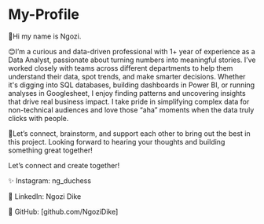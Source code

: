 # My-Profile
👋Hi my name is Ngozi.

😊I’m a curious and data-driven professional with 1+ year of experience as a Data Analyst, passionate about turning numbers into meaningful stories. I’ve worked closely with teams across different departments to help them understand their data, spot trends, and make smarter decisions. Whether it's digging into SQL databases, building dashboards in Power BI, or running analyses in Googlesheet, I enjoy finding patterns and uncovering insights that drive real business impact. I take pride in simplifying complex data for non-technical audiences and love those “aha” moments when the data truly clicks with people.

👥Let’s connect, brainstorm, and support each other to bring out the best in this project. Looking forward to hearing your thoughts and building something great together!

Let’s connect and create together!

✨ Instagram: ng_duchess

👔 LinkedIn: Ngozi Dike

🧠 GitHub: [github.com/NgoziDike]
